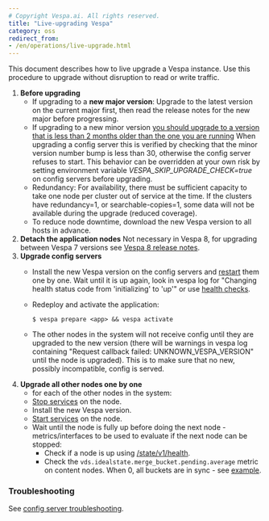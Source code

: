 ```yaml
---
# Copyright Vespa.ai. All rights reserved.
title: "Live-upgrading Vespa"
category: oss
redirect_from:
- /en/operations/live-upgrade.html
---
```


This document describes how to live upgrade a Vespa instance.
Use this procedure to upgrade without disruption to read or write traffic.

1. **Before upgrading**
   * If upgrading to a **new major version**:
     Upgrade to the latest version on the current major first, then read the release notes
     for the new major before progressing.
   * If upgrading to a new minor version
     [you should upgrade to a version that is less than 2 months older than the one you are running](https://vespa.ai/releases.html#versions)
     When upgrading a config server this is verified by checking that the minor
     version number bump is less than 30, otherwise the config server refuses to start.
     This behavior can be overridden at your own risk by setting environment variable
     *VESPA_SKIP_UPGRADE_CHECK=true* on config servers before upgrading.
   * Redundancy: For availability,
     there must be sufficient capacity to take one node per cluster out of service at the time.
     If the clusters have redundancy=1, or searchable-copies=1,
     some data will not be available during the upgrade (reduced coverage).
   * To reduce node downtime, download the new Vespa version to all hosts in advance.
2. **Detach the application nodes**
   Not necessary in Vespa 8, for upgrading between Vespa 7 versions see [Vespa 8 release notes](/en/vespa8-release-notes.html#upgrade-procedure).
3. **Upgrade config servers**
   * Install the new Vespa version on the config servers and
     [restart](/en/operations-selfhosted/admin-procedures.html#vespa-start-stop-restart) them one by one.
     Wait until it is up again, look in vespa log for
     "Changing health status code from 'initializing' to 'up'"
     or use [health checks](/en/operations-selfhosted/configuration-server.html#troubleshooting).
   * Redeploy and activate the application:

     ```
     $ vespa prepare <app> && vespa activate
     ```
   * The other nodes in the system will not receive config until they are upgraded to the new version
     (there will be warnings in vespa log containing "Request callback failed: UNKNOWN_VESPA_VERSION"
     until the node is upgraded). This is to make sure that no new, possibly incompatible, config
     is served.
4. **Upgrade all other nodes one by one**
   - for each of the other nodes in the system:
   * [Stop services](/en/operations-selfhosted/admin-procedures.html#vespa-start-stop-restart)
     on the node.
   * Install the new Vespa version.
   * [Start services](/en/operations-selfhosted/admin-procedures.html#vespa-start-stop-restart)
     on the node.
   * Wait until the node is fully up before doing the next node -
     metrics/interfaces to be used to evaluate if the next node can be stopped:
     + Check if a node is up using
       [/state/v1/health](/en/reference/state-v1.html#state-v1-health).
     + Check the `vds.idealstate.merge_bucket.pending.average` metric on content nodes.
       When 0, all buckets are in sync - see [example](/en/operations/metrics.html).

### Troubleshooting

See [config server troubleshooting](/en/operations-selfhosted/configuration-server.html#troubleshooting).
